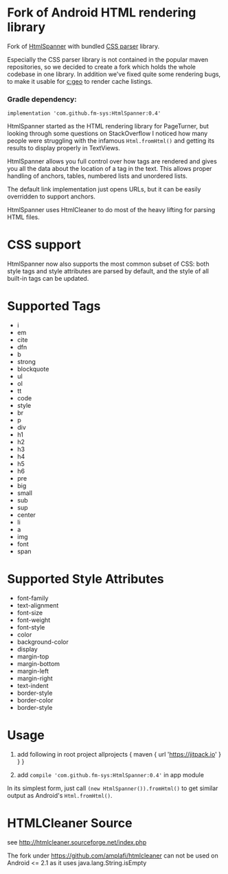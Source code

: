 # Fork of Android HTML rendering library

Fork of [HtmlSpanner](https://github.com/NightWhistler/HtmlSpanner) with bundled [CSS parser](https://github.com/corgrath/osbcp-css-parser) library. 

Especially the CSS parser library is not contained in the popular maven repositories, so we decided to create a fork which holds the whole codebase in one library.
In addition we've fixed quite some rendering bugs, to make it usable for [c:geo](https://github.com/cgeo/cgeo) to render cache listings.

### Gradle dependency:

``implementation 'com.github.fm-sys:HtmlSpanner:0.4'``

HtmlSpanner started as the HTML rendering library for PageTurner, but looking through some questions on StackOverflow I noticed how many people were struggling with the infamous ``Html.fromHtml()`` and getting its results to display properly in TextViews.

HtmlSpanner allows you full control over how tags are rendered and gives you all the data about the location of a tag in the text. This allows proper handling of anchors, tables, numbered lists and unordered lists.

The default link implementation just opens URLs, but it can be easily overridden to support anchors.

HtmlSpanner uses HtmlCleaner to do most of the heavy lifting for parsing HTML files.

# CSS support

HtmlSpanner now also supports the most common subset of CSS: both style tags and style attributes are parsed by default, and the style of all built-in tags can be updated.

# Supported Tags

* i
* em
* cite
* dfn
* b
* strong
* blockquote
* ul
* ol
* tt
* code
* style
* br
* p
* div
* h1
* h2
* h3
* h4
* h5
* h6
* pre
* big
* small
* sub
* sup
* center
* li
* a
* img
* font
* span

# Supported Style Attributes

* font-family
* text-alignment
* font-size
* font-weight
* font-style
* color
* background-color
* display
* margin-top
* margin-bottom
* margin-left
* margin-right
* text-indent
* border-style
* border-color
* border-style

# Usage
1. add following in root project
  allprojects {
    maven { url 'https://jitpack.io' }
    }
  }

2. add `compile 'com.github.fm-sys:HtmlSpanner:0.4'` in app module

In its simplest form, just call ``(new HtmlSpanner()).fromHtml()`` to get similar output as Android's ``Html.fromHtml()``.

# HTMLCleaner Source
see http://htmlcleaner.sourceforge.net/index.php

The fork under https://github.com/amplafi/htmlcleaner can not be used on Android <= 2.1 as it uses java.lang.String.isEmpty
